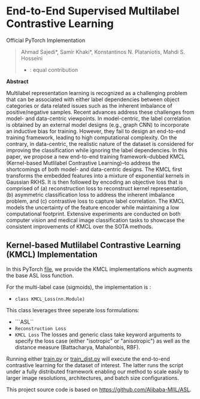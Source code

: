 # End-to-End Supervised Multilabel Contrastive Learning

Official PyTorch Implementation

> Ahmad Sajedi*, Samir Khaki*, Konstantinos N. Plataniotis, Mahdi S. Hosseini
> * : equal contribution

**Abstract**

Multilabel representation learning is recognized as a challenging problem that can be associated with either label dependencies between object categories or data related issues such as the inherent imbalance of positive/negative samples. Recent advances address these challenges from model- and data-centric viewpoints. In model-centric, the label correlation is obtained by an external model designs (e.g., graph CNN) to incorporate an inductive bias for training. However, they fail to design an end-to-end training framework, leading to high computational complexity. On the contrary, in data-centric, the realistic nature of the dataset is considered for improving the classification while ignoring the label dependencies. In this paper, we propose a new end-to-end training framework–dubbed KMCL (Kernel-based Mutlilabel Contrastive Learning)–to address the shortcomings of both model- and data-centric designs. The KMCL first transforms the embedded features into a mixture of exponential kernels in Gaussian RKHS. It is then followed by encoding an objective loss that is comprised of (a) reconstruction loss to reconstruct kernel representation, (b) asymmetric classification loss to address the inherent imbalance problem, and (c) contrastive loss to capture label correlation. The KMCL models the uncertainty of the feature encoder while maintaining a low computational footprint. Extensive experiments are conducted on both computer vision and medical image classification tasks to showcase the consistent improvements of KMCL over the SOTA methods.


## Kernel-based Mutlilabel Contrastive Learning (KMCL) Implementation
In this PyTorch [file](\src\loss_functions\losses.py), we provide 
the KMCL implementations which augments the base ASL loss function. 

For the multi-label case (sigmoids), the implementation is : 
- ```class KMCL_Loss(nn.Module)```

This class leverages three seperate loss formulations:
- ```ASL``
- ```Reconstruction Loss```
- ```KMCL Loss```
The losses and generic class take keyword arguments to specify the loss case (either "isotropic" or "anisotropic") as well as the distance measure (Battacharya, Mahalonbis, RBF).


Running either [train.py](\train.py) or [train_dist.py](\train_dist.py) will execute the end-to-end contrastive learning for the dataset of interest. The latter runs the script under a fully distributed framework enabling our method to scale easily to larger image resolutions, architectures, and batch size configurations.

This project source code is based on https://github.com/Alibaba-MIIL/ASL.